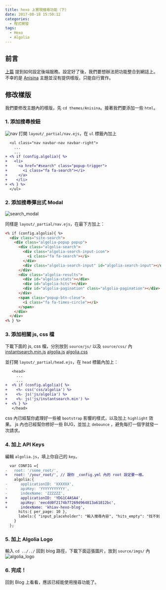 ```yaml
---
title: hexo 上實現搜尋功能（下）
date: 2017-08-18 15:50:12
categories:
  - 程式開發
tags:
  - Hexo
  - Algolia
---
```

## 前言

[上篇](/blog/2017/08/15/hexo-%E4%B8%8A%E5%AF%A6%E7%8F%BE%E6%90%9C%E5%B0%8B%E5%8A%9F%E8%83%BD%EF%BC%88%E4%B8%8A%EF%BC%89//) 提到如何設定後端服務。設定好了後，我們要想辦法把功能整合到網誌上。不幸的是 [Anisina](https://github.com/Haojen/hexo-theme-Anisina) 主題並沒有提供樣版，只能自行實作。

## 修改樣版

我們要修改主題內的樣版，先 `cd themes/Anisina`。接著我們要添加一些 `html`。

### 1. 添加搜尋按鈕

![nav](https://user-images.githubusercontent.com/4011729/29450074-d3a28ff8-842f-11e7-8a66-31b93271546b.png)
打開 `layout/_partial/nav.ejs`，在 `ul` 標籤內加上
```diff
  <ul class="nav navbar-nav navbar-right">
    ...
    ...
+ <% if (config.algolia){ %>
+   <li>
+     <a href="#search" class="popup-trigger">
+       <i class="fa fa-search"></i>
+     </a>
+    </li>
+ <% } %>
  </ul>
```

### 2. 添加搜尋彈出式 Modal

![search_modal](https://user-images.githubusercontent.com/4011729/29450597-d964a08c-8431-11e7-9a69-c40d2035457b.png)

同樣是 `layout/_partial/nav.ejs`，在最下方加上：
```html
<% if (config.algolia){ %>
  <div class="site-search">
    <div class="algolia-popup popup">
      <div class="algolia-search">
        <div class="algolia-search-input-icon">
          <i class="fa fa-search"></i>
        </div>
        <div class="algolia-search-input" id="algolia-search-input"></div>
      </div>
      <div class="algolia-results">
        <div id="algolia-stats"></div>
        <div id="algolia-hits"></div>
        <div id="algolia-pagination" class="algolia-pagination"></div>
      </div>
      <span class="popup-btn-close">
        <i class="fa fa-times-circle"></i>
      </span>
    </div>
  </div>
<% } %>
```

### 3. 添加相關 js, css 檔

下載下面的 js, css 檔，分別放到 `source/js/` 以及 `source/css/` 內
<a href="/blog/js/instantsearch.min.js" target="_blank">instantsearch.min.js</a>
<a href="/blog/js/algolia.js" target="_blank">algolia.js</a>
<a href="/blog/css/algolia.css" target="_blank">algolia.css</a>

並打開 `layout/_partial/head.ejs`，在 `head` 標籤內加上：
```diff
   <head>
     ...
     ...
+  <% if (config.algolia){ %>
+    <%- css('css/algolia') %>
+    <%- js('js/algolia') %>
+    <%- js('js/instantsearch.min') %>
+  <% } %>
   </head>
 ```

css 內已經幫你處理好一些被 `bootstrap` 影響的樣式，以及加上 `highlight` 效果。
js 內也已經幫你修好一些 BUG，並加上 `debounce` ，避免每打一個字就發一次請求。

### 4. 加上 API Keys

編輯 `algolia.js`，填上你自己的 `key`。
```diff
  var CONFIG ={
-   root: '/some_root/',
+   root: '/your_root/', // 跟你 _config.yml 內的 root 設定要一樣。
    algolia:{
-      applicationID: 'XXXXXX',
-      apiKey: 'YYYYYYYYYYY',
-      indexName: 'ZZZZZZ',
+      applicationID: 'YDG1C4ASA4',
+      apiKey: 'eecdd0f2174b77269d964813a61812bc',
+      indexName: 'khiav-hexo-blog',
      hits:{ per_page: 10 },
      labels:{ "input_placeholder": "輸入搜尋內容", "hits_empty": "找不到「${query}」", "hits_stats": "找到 ${hits} 條相關條目，花費 ${time} 亳秒" }
    }
  };
```

### 5. 加上 Algolia Logo

輸入 `cd ../../` 回到 blog 路徑，下載下面這張圖片，放到 `source/imgs/` 內
![algolia_logo](/blog/imgs/algolia_logo.svg)

### 6. 完成！

回到 Blog 上看看，應該已經能使用搜尋功能了。
